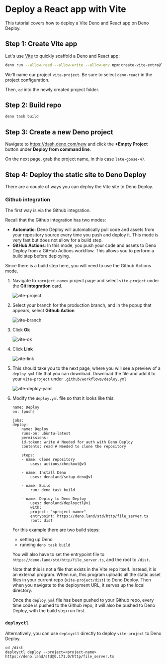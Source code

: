 # Deploy a React app with Vite

This tutorial covers how to deploy a Vite Deno and React app on Deno Deploy.

## **Step 1:** Create Vite app

Let's use [Vite](https://vitejs.dev/) to quickly scaffold a Deno and React app:

```sh
deno run --allow-read --allow-write --allow-env npm:create-vite-extra@latest
```

We'll name our project `vite-project`. Be sure to select `deno-react` in the
project configuration.

Then, `cd` into the newly created project folder.

## **Step 2:** Build repo

```sh
deno task build
```

## **Step 3:** Create a new Deno project

Navigate to https://dash.deno.com/new and click the **+Empty Project** button
under **Deploy from command line**.

On the next page, grab the project name, in this case `late-goose-47`.

## **Step 4:** Deploy the static site to Deno Deploy

There are a couple of ways you can deploy the Vite site to Deno Deploy.

### Github integration

The first way is via the Github integration.

Recall that the Github integration has two modes:

- **Automatic**: Deno Deploy will automatically pull code and assets from your
  repository source every time you push and deploy it. This mode is very fast
  but does not allow for a build step.
- **GitHub Actions**: In this mode, you push your code and assets to Deno Deploy
  from a GitHub Actions workflow. This allows you to perform a build step before
  deploying.

Since there is a build step here, you will need to use the Github Actions mode.

1. Navigate to `<project-name>` project page and select `vite-project` under the
   **Git integration** card.

   ![vite-project](../docs-images/vite-project.png)

2. Select your branch for the production branch, and in the popup that appears,
   select **Github Action**

   ![vite-branch](../docs-images/vite-branch.png)

3. Click **Ok**

   ![vite-ok](../docs-images/vite-ok.png)

4. Click **Link**

   ![vite-link](../docs-images/vite-link.png)

5. This should take you to the next page, where you will see a preview of a
   `deploy.yml` file that you can download. Download the file and add it to your
   `vite-project` under `.github/workflows/deploy.yml`

   ![vite-deploy-yaml](../docs-images/vite-deploy-yaml.png)

6. Modify the `deploy.yml` file so that it looks like this:

   ```
   name: Deploy
   on: [push]

   jobs:
   deploy:
       name: Deploy
       runs-on: ubuntu-latest
       permissions:
       id-token: write # Needed for auth with Deno Deploy
       contents: read # Needed to clone the repository

       steps:
       - name: Clone repository
           uses: actions/checkout@v3

       - name: Install Deno
           uses: denoland/setup-deno@v1

       - name: Build
           run: deno task build

       - name: Deploy to Deno Deploy
           uses: denoland/deployctl@v1
           with:
           project: "<project-name>"
           entrypoint: https://deno.land/std/http/file_server.ts
           root: dist
   ```

   For this example there are two build steps:

   - setting up Deno
   - running `deno task build`

   You will also have to set the entrypoint file to
   `https://deno.land/std/http/file_server.ts`, and the root to `/dist`.

   Note that this is not a file that exists in the Vite repo itself. Instead, it
   is an external program. When run, this program uploads all the static asset
   files in your current repo (`vite-project/dist`) to Deno Deploy. Then when
   you navigate to the deployment URL, it serves up the local directory.

   Once the `deploy.yml` file has been pushed to your Github repo, every time
   code is pushed to the Github repo, it will also be pushed to Deno Deploy,
   with the build step run first.

### `deployctl`

Alternatively, you can use `deployctl` directly to deploy `vite-project` to Deno
Deploy.

```
cd /dist
deployctl deploy --project=<project-name> https://deno.land/std@0.171.0/http/file_server.ts
```
